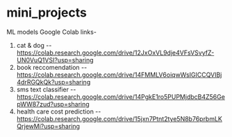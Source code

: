 # mini_projects

ML models 
Google Colab links-

1. cat & dog -- https://colab.research.google.com/drive/12JxOxVL9dje4VFsVSvyfZ-UN0VuQ1VSI?usp=sharing 
2. book reccomendation -- https://colab.research.google.com/drive/14FMMLV6oiqwWsIGICCQVIBj4drRGQkQk?usp=sharing                                           
3. sms text classifier -- https://colab.research.google.com/drive/14PgkE1ro5PUPMjdbcB4Z56GepWW87zud?usp=sharing
4. health care cost prediction -- https://colab.research.google.com/drive/15jxn7Ptnt2tye5N8b76prbmLKQrjewMi?usp=sharing
